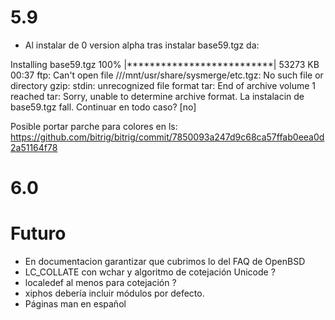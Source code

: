 
5.9
===
* Al instalar de 0 version alpha tras instalar base59.tgz da:

Installing base59.tgz   100% |**************************| 53273 KB    00:37
ftp: Can't open file ///mnt/usr/share/sysmerge/etc.tgz: No such file or directory
gzip: stdin: unrecognized file format
tar: End of archive volume 1 reached
tar: Sorry, unable to determine archive format.
La instalacin de  base59.tgz fall. Continuar en todo caso? [no]

Posible portar parche para colores en ls:
https://github.com/bitrig/bitrig/commit/7850093a247d9c68ca57ffab0eea0d2a51164f78


6.0
===

Futuro
=====
* En documentacion garantizar que cubrimos lo del FAQ de OpenBSD
* LC_COLLATE con wchar y algoritmo de cotejación Unicode ?
* localedef al menos para cotejación ?
* xiphos debería incluir módulos por defecto.
* Páginas man en español


